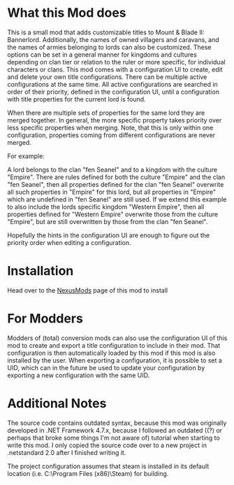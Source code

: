 # What this Mod does

This is a small mod that adds customizable titles to Mount & Blade II: Bannerlord. Additionally, the names of owned villagers and caravans, and the names of armies belonging to lords can also be customized.
These options can be set in a general manner for kingdoms and cultures depending on clan tier or relation to the ruler or more specific, for individual characters or clans.
This mod comes with a configuration UI to create, edit and delete your own title configurations.
There can be multiple active configurations at the same time.
All active configurations are searched in order of their priority, defined in the configuration UI, until a configuration with title properties for the current lord is found.

When there are multiple sets of properties for the same lord they are merged together. In general, the more specific property takes priority over less specific properties when merging. 
Note, that this is only within one configuration, properties coming from different configurations are never merged.

For example:

A lord belongs to the clan "fen Seanel" and to a kingdom with the culture "Empire". There are rules defined for both the culture "Empire" and the clan "fen Seanel", then all properties defined for the clan "fen Seanel" overwrite all such properties in "Empire" for this lord, but all properties in "Empire" which are undefined in "fen Seanel" are still used. If we extend this example to also include the lords specific kingdom "Western Empire", then all properties defined for "Western Empire" overwrite those from the culture "Empire", but are still overwritten by those from the clan "fen Seanel".

Hopefully the hints in the configuration UI are enough to figure out the priority order when editing a configuration.

# Installation

Head over to the [NexusMods](https://www.nexusmods.com/mountandblade2bannerlord/mods/5748) page of this mod to install 

# For Modders

Modders of (total) conversion mods can also use the configuration UI of this mod to create and export a title configuration to include in their mod. That configuration is then automatically loaded by this mod if this mod is also installed by the user. When exporting a configuration, it is possible to set a UID, which can in the future be used to update your configuration by exporting a new configuration with the same UID.

# Additional Notes

The source code contains outdated syntax, because this mod was originally developed in .NET Framework 4.7.x, because I followed an outdated ((?) or perhaps that broke some things I'm not aware of) tutorial when starting to write this mod. I only copied the source code over to a new project in .netstandard 2.0 after I finished writing it.

The project configuration assumes that steam is installed in its default location (i.e. C:\Program Files (x86)\Steam) for building.
